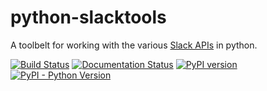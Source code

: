 # python-slacktools

A toolbelt for working with the various [Slack APIs][] in python.

[![Build Status](https://travis-ci.com/austinpray/python-slacktools.svg?branch=master)](https://travis-ci.com/austinpray/python-slacktools)
[![Documentation Status](https://readthedocs.org/projects/python-slacktools/badge/?version=latest)](https://python-slacktools.readthedocs.io/en/latest/?badge=latest)
[![PyPI version](https://badge.fury.io/py/slacktools.svg)](https://pypi.org/project/slacktools/)
[![PyPI - Python Version](https://img.shields.io/pypi/pyversions/Django.svg)](https://pypi.org/project/slacktools/)


[Slack]: https://api.slack.com/
[Slack APIs]: https://api.slack.com/
